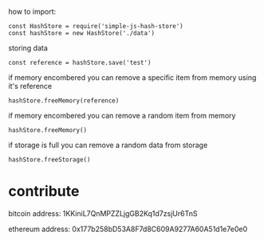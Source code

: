 how to import:
```
const HashStore = require('simple-js-hash-store')
const hashStore = new HashStore('./data')
```
storing data
```
const reference = hashStore.save('test')
```
if memory encombered you can remove a specific item from memory using it's reference
```
hashStore.freeMemory(reference)
```
if memory encombered you can remove a random item from memory
```
hashStore.freeMemory()
```
if storage is full you can remove a random data from storage
```
hashStore.freeStorage()
```

# contribute

bitcoin address: 1KKiniL7QnMPZZLjgGB2Kq1d7zsjUr6TnS 

ethereum address: 0x177b258bD53A8F7d8C609A9277A60A51d1e7e0e0